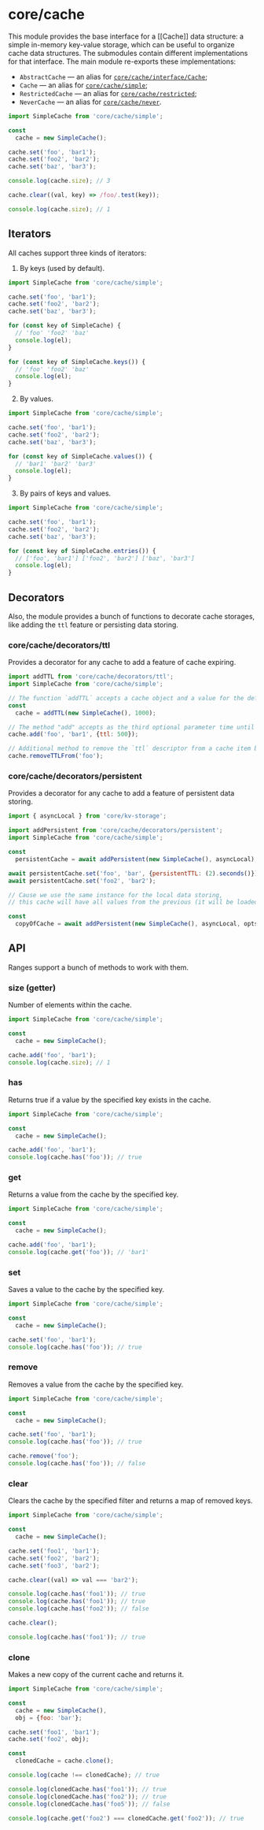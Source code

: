 # core/cache

This module provides the base interface for a [[Cache]] data structure: a simple in-memory key-value storage,
which can be useful to organize cache data structures.
The submodules contain different implementations for that interface. The main module re-exports these implementations:

* `AbstractCache` — an alias for [`core/cache/interface/Cache`](src_core_cache_interface.html);
* `Cache` — an alias for [`core/cache/simple`](src_core_cache_simple.html);
* `RestrictedCache` — an alias for [`core/cache/restricted`](src_core_cache_restricted.html);
* `NeverCache` — an alias for [`core/cache/never`](src_core_cache_never.html).

```js
import SimpleCache from 'core/cache/simple';

const
  cache = new SimpleCache();

cache.set('foo', 'bar1');
cache.set('foo2', 'bar2');
cache.set('baz', 'bar3');

console.log(cache.size); // 3

cache.clear((val, key) => /foo/.test(key));

console.log(cache.size); // 1
```

## Iterators

All caches support three kinds of iterators:

1. By keys (used by default).

```js
import SimpleCache from 'core/cache/simple';

cache.set('foo', 'bar1');
cache.set('foo2', 'bar2');
cache.set('baz', 'bar3');

for (const key of SimpleCache) {
  // 'foo' 'foo2' 'baz'
  console.log(el);
}

for (const key of SimpleCache.keys()) {
  // 'foo' 'foo2' 'baz'
  console.log(el);
}
```

2. By values.

```js
import SimpleCache from 'core/cache/simple';

cache.set('foo', 'bar1');
cache.set('foo2', 'bar2');
cache.set('baz', 'bar3');

for (const key of SimpleCache.values()) {
  // 'bar1' 'bar2' 'bar3'
  console.log(el);
}
```

3. By pairs of keys and values.

```js
import SimpleCache from 'core/cache/simple';

cache.set('foo', 'bar1');
cache.set('foo2', 'bar2');
cache.set('baz', 'bar3');

for (const key of SimpleCache.entries()) {
  // ['foo', 'bar1'] ['foo2', 'bar2'] ['baz', 'bar3']
  console.log(el);
}
```

## Decorators

Also, the module provides a bunch of functions to decorate cache storages, like adding the `ttl` feature or persisting data storing.

### core/cache/decorators/ttl

Provides a decorator for any cache to add a feature of cache expiring.

```js
import addTTL from 'core/cache/decorators/ttl';
import SimpleCache from 'core/cache/simple';

// The function `addTTL` accepts a cache object and a value for the default TTL as the second argument
const
  cache = addTTL(new SimpleCache(), 1000);

// The method "add" accepts as the third optional parameter time until expiring the item to store in milliseconds
cache.add('foo', 'bar1', {ttl: 500});

// Additional method to remove the `ttl` descriptor from a cache item by the specified key
cache.removeTTLFrom('foo');
```

### core/cache/decorators/persistent

Provides a decorator for any cache to add a feature of persistent data storing.

```js
import { asyncLocal } from 'core/kv-storage';

import addPersistent from 'core/cache/decorators/persistent';
import SimpleCache from 'core/cache/simple';

const
  persistentCache = await addPersistent(new SimpleCache(), asyncLocal);

await persistentCache.set('foo', 'bar', {persistentTTL: (2).seconds()});
await persistentCache.set('foo2', 'bar2');

// Cause we use the same instance for the local data storing,
// this cache will have all values from the previous (it will be loaded from the storage during initialization)

const
  copyOfCache = await addPersistent(new SimpleCache(), asyncLocal, opts);
```

## API

Ranges support a bunch of methods to work with them.

### size (getter)

Number of elements within the cache.

```js
import SimpleCache from 'core/cache/simple';

const
  cache = new SimpleCache();

cache.add('foo', 'bar1');
console.log(cache.size); // 1
```

### has

Returns true if a value by the specified key exists in the cache.

```js
import SimpleCache from 'core/cache/simple';

const
  cache = new SimpleCache();

cache.add('foo', 'bar1');
console.log(cache.has('foo')); // true
```

### get

Returns a value from the cache by the specified key.

```js
import SimpleCache from 'core/cache/simple';

const
  cache = new SimpleCache();

cache.add('foo', 'bar1');
console.log(cache.get('foo')); // 'bar1'
```

### set

Saves a value to the cache by the specified key.

```js
import SimpleCache from 'core/cache/simple';

const
  cache = new SimpleCache();

cache.set('foo', 'bar1');
console.log(cache.has('foo')); // true
```

### remove

Removes a value from the cache by the specified key.

```js
import SimpleCache from 'core/cache/simple';

const
  cache = new SimpleCache();

cache.set('foo', 'bar1');
console.log(cache.has('foo')); // true

cache.remove('foo');
console.log(cache.has('foo')); // false
```

### clear

Clears the cache by the specified filter and returns a map of removed keys.

```js
import SimpleCache from 'core/cache/simple';

const
  cache = new SimpleCache();

cache.set('foo1', 'bar1');
cache.set('foo2', 'bar2');
cache.set('foo3', 'bar2');

cache.clear((val) => val === 'bar2');

console.log(cache.has('foo1')); // true
console.log(cache.has('foo1')); // true
console.log(cache.has('foo2')); // false

cache.clear();

console.log(cache.has('foo1')); // true
```

### clone

Makes a new copy of the current cache and returns it.

```js
import SimpleCache from 'core/cache/simple';

const
  cache = new SimpleCache(),
  obj = {foo: 'bar'};

cache.set('foo1', 'bar1');
cache.set('foo2', obj);

const
  clonedCache = cache.clone();

console.log(cache !== clonedCache); // true

console.log(clonedCache.has('foo1')); // true
console.log(clonedCache.has('foo2')); // true
console.log(clonedCache.has('foo5')); // false

console.log(cache.get('foo2') === clonedCache.get('foo2')); // true
```
